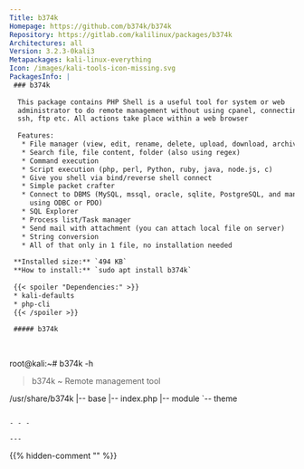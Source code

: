 ```yaml
---
Title: b374k
Homepage: https://github.com/b374k/b374k
Repository: https://gitlab.com/kalilinux/packages/b374k
Architectures: all
Version: 3.2.3-0kali3
Metapackages: kali-linux-everything 
Icon: /images/kali-tools-icon-missing.svg
PackagesInfo: |
 ### b374k
 
  This package contains PHP Shell is a useful tool for system or web
  administrator to do remote management without using cpanel, connecting using
  ssh, ftp etc. All actions take place within a web browser
   
  Features:
   * File manager (view, edit, rename, delete, upload, download, archiver, etc)
   * Search file, file content, folder (also using regex)
   * Command execution
   * Script execution (php, perl, Python, ruby, java, node.js, c)
   * Give you shell via bind/reverse shell connect
   * Simple packet crafter
   * Connect to DBMS (MySQL, mssql, oracle, sqlite, PostgreSQL, and many more
     using ODBC or PDO)
   * SQL Explorer
   * Process list/Task manager
   * Send mail with attachment (you can attach local file on server)
   * String conversion
   * All of that only in 1 file, no installation needed
 
 **Installed size:** `494 KB`  
 **How to install:** `sudo apt install b374k`  
 
 {{< spoiler "Dependencies:" >}}
 * kali-defaults
 * php-cli
 {{< /spoiler >}}
 
 ##### b374k
 
 
 ```
 root@kali:~# b374k -h
 
 > b374k ~ Remote management tool
 
 /usr/share/b374k
 |-- base
 |-- index.php
 |-- module
 `-- theme
 ```
 
 - - -
 
---
```

{{% hidden-comment "<!--Do not edit anything above this line-->" %}}
